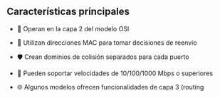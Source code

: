 ## Características principales

- 🔄 Operan en la capa 2 del modelo OSI

- 📍 Utilizan direcciones MAC para tomar decisiones de reenvío

- 🛡️ Crean dominios de colisión separados para cada puerto

- 🚀 Pueden soportar velocidades de 10/100/1000 Mbps o superiores

- 🌐 Algunos modelos ofrecen funcionalidades de capa 3 (routing
